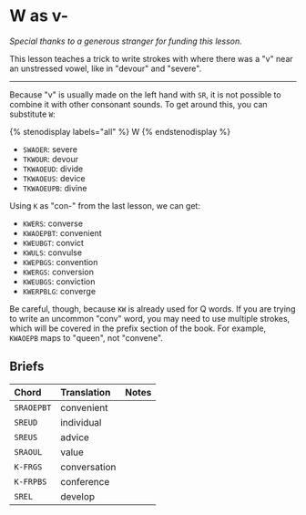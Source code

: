 # W as v-

_Special thanks to a generous stranger for funding this lesson._

This lesson teaches a trick to write strokes with where there was a "v" near an unstressed vowel, like in "devour" and "severe".

-------

Because "v" is usually made on the left hand with `SR`, it is not possible to combine it with other consonant sounds. To get around this, you can substitute `W`:

{% stenodisplay labels="all" %}
W
{% endstenodisplay %}

* `SWAOER`: severe
* `TKWOUR`: devour
* `TKWAOEUD`: divide
* `TKWAOEUS`: device
* `TKWAOEUPB`: divine

Using `K` as "con-" from the last lesson, we can get:

* `KWERS`: converse
* `KWAOEPBT`: convenient
* `KWEUBGT`: convict
* `KWULS`: convulse
* `KWEPBGS`: convention
* `KWERGS`: conversion
* `KWEUBGS`: conviction
* `KWERPBLG`: converge

Be careful, though, because `KW` is already used for Q words. If you are trying to write an uncommon "conv" word, you may need to use multiple strokes, which will be covered in the prefix section of the book. For example, `KWAOEPB` maps to "queen", not "convene".

## Briefs

|   Chord    |  Translation  | Notes |
| :--------- | :------------ | :---- |
| `SRAOEPBT`    | convenient |  |
| `SREUD`  | individual  |  |
| `SREUS`   | advice      |  |
| `SRAOUL`   | value       |  |
| `K-FRGS`   | conversation |  |
| `K-FRPBS` | conference |  |
| `SREL`     | develop |  |